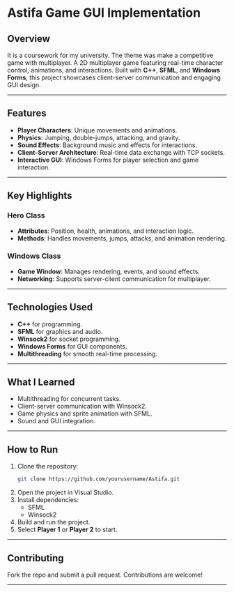 # **Astifa Game GUI Implementation**

## **Overview**

It is a coursework for my university. The theme was make a competitive game with multiplayer. A 2D multiplayer game featuring real-time character control, animations, and interactions. Built with **C++**, **SFML**, and **Windows Forms**, this project showcases client-server communication and engaging GUI design.

---

## **Features**

- **Player Characters**: Unique movements and animations.
- **Physics**: Jumping, double-jumps, attacking, and gravity.
- **Sound Effects**: Background music and effects for interactions.
- **Client-Server Architecture**: Real-time data exchange with TCP sockets.
- **Interactive GUI**: Windows Forms for player selection and game interaction.

---

## **Key Highlights**

### **Hero Class**

- **Attributes**: Position, health, animations, and interaction logic.
- **Methods**: Handles movements, jumps, attacks, and animation rendering.

### **Windows Class**

- **Game Window**: Manages rendering, events, and sound effects.
- **Networking**: Supports server-client communication for multiplayer.

---

## **Technologies Used**

- **C++** for programming.
- **SFML** for graphics and audio.
- **Winsock2** for socket programming.
- **Windows Forms** for GUI components.
- **Multithreading** for smooth real-time processing.

---

## **What I Learned**

- Multithreading for concurrent tasks.
- Client-server communication with Winsock2.
- Game physics and sprite animation with SFML.
- Sound and GUI integration.

---

## **How to Run**

1. Clone the repository:
   ```bash
   git clone https://github.com/yourusername/Astifa.git
   ```
2. Open the project in Visual Studio.
3. Install dependencies:
   - SFML
   - Winsock2
4. Build and run the project.
5. Select **Player 1** or **Player 2** to start.

---

## **Contributing**

Fork the repo and submit a pull request. Contributions are welcome!

---
